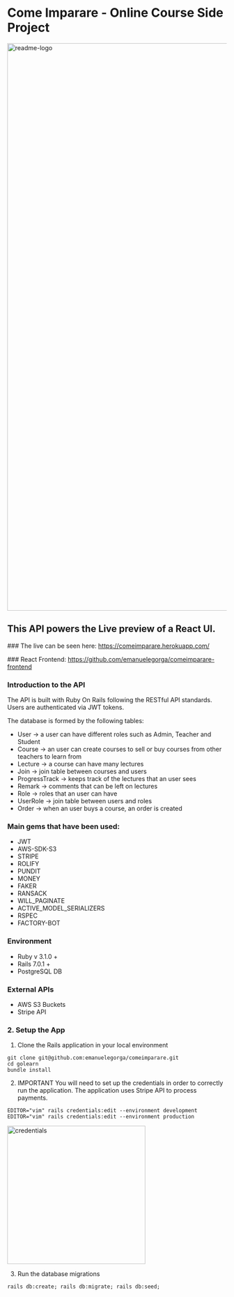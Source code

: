 # Come Imparare - Online Course Side Project

<img width="1302" alt="readme-logo" src="https://user-images.githubusercontent.com/40179292/152701472-42b9226f-f1c8-48c2-9820-b8f4f469924d.png">

## This API powers the Live preview of a React UI.

### The live can be seen here: https://comeimparare.herokuapp.com/

### React Frontend: https://github.com/emanuelegorga/comeimparare-frontend

### Introduction to the API

The API is built with Ruby On Rails following the RESTful API standards. Users are authenticated via JWT tokens.

The database is formed by the following tables:

- User -> a user can have different roles such as Admin, Teacher and Student
- Course -> an user can create courses to sell or buy courses from other teachers to learn from
- Lecture -> a course can have many lectures
- Join -> join table between courses and users
- ProgressTrack -> keeps track of the lectures that an user sees
- Remark -> comments that can be left on lectures
- Role -> roles that an user can have
- UserRole -> join table between users and roles
- Order -> when an user buys a course, an order is created

### Main gems that have been used:

- JWT
- AWS-SDK-S3
- STRIPE
- ROLIFY
- PUNDIT
- MONEY
- FAKER
- RANSACK
- WILL_PAGINATE
- ACTIVE_MODEL_SERIALIZERS
- RSPEC
- FACTORY-BOT

### Environment

- Ruby v 3.1.0 +
- Rails 7.0.1 +
- PostgreSQL DB

### External APIs

- AWS S3 Buckets
- Stripe API

### 2. Setup the App

1. Clone the Rails application in your local environment

```
git clone git@github.com:emanuelegorga/comeimparare.git
cd golearn
bundle install
```

2. IMPORTANT You will need to set up the credentials in order to correctly run the application. The application uses Stripe API to process payments.

```
EDITOR="vim" rails credentials:edit --environment development
EDITOR="vim" rails credentials:edit --environment production
```

<img width="317" alt="credentials" src="https://user-images.githubusercontent.com/40179292/152700947-602502b8-d39d-43b6-83b1-9935c25e1007.png">

3. Run the database migrations

```
rails db:create; rails db:migrate; rails db:seed;
```
